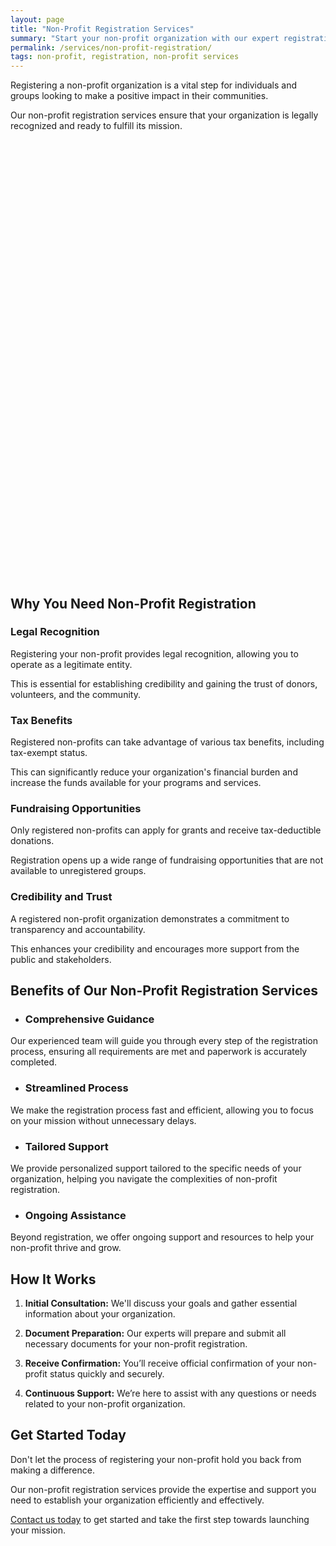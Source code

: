 ```yaml
---
layout: page
title: "Non-Profit Registration Services"
summary: "Start your non-profit organization with our expert registration services. Gain legal recognition, tax benefits, and credibility. Launch your mission today!"
permalink: /services/non-profit-registration/
tags: non-profit, registration, non-profit services
---
```


Registering a non-profit organization is a vital step for individuals and groups looking to make a positive impact in their communities.

Our non-profit registration services ensure that your organization is legally recognized and ready to fulfill its mission.

<!-- Calendly inline widget begin -->
<div class="calendly-inline-widget" data-url="https://calendly.com/businessinitiative/30-minute-consultation-call" style="min-width:320px;height:700px;"></div>
<script type="text/javascript" src="https://assets.calendly.com/assets/external/widget.js" async></script>
<!-- Calendly inline widget end -->

## Why You Need Non-Profit Registration

### Legal Recognition
Registering your non-profit provides legal recognition, allowing you to operate as a legitimate entity. 

This is essential for establishing credibility and gaining the trust of donors, volunteers, and the community.

### Tax Benefits
Registered non-profits can take advantage of various tax benefits, including tax-exempt status. 

This can significantly reduce your organization's financial burden and increase the funds available for your programs and services.

### Fundraising Opportunities
Only registered non-profits can apply for grants and receive tax-deductible donations. 

Registration opens up a wide range of fundraising opportunities that are not available to unregistered groups.

### Credibility and Trust
A registered non-profit organization demonstrates a commitment to transparency and accountability. 

This enhances your credibility and encourages more support from the public and stakeholders.

## Benefits of Our Non-Profit Registration Services

- ### Comprehensive Guidance
Our experienced team will guide you through every step of the registration process, ensuring all requirements are met and paperwork is accurately completed.

- ### Streamlined Process
We make the registration process fast and efficient, allowing you to focus on your mission without unnecessary delays.

- ### Tailored Support
We provide personalized support tailored to the specific needs of your organization, helping you navigate the complexities of non-profit registration.

- ### Ongoing Assistance
Beyond registration, we offer ongoing support and resources to help your non-profit thrive and grow.

## How It Works

1. **Initial Consultation:** We'll discuss your goals and gather essential information about your organization.

2. **Document Preparation:** Our experts will prepare and submit all necessary documents for your non-profit registration.

3. **Receive Confirmation:** You’ll receive official confirmation of your non-profit status quickly and securely.

4. **Continuous Support:** We’re here to assist with any questions or needs related to your non-profit organization.

## Get Started Today

Don't let the process of registering your non-profit hold you back from making a difference.

Our non-profit registration services provide the expertise and support you need to establish your organization efficiently and effectively.

<a href="https://www.businessinitiative.org/contact/" target="_blank">Contact us today</a> to get started and take the first step towards launching your mission.
